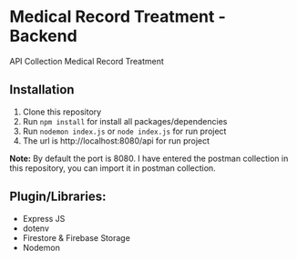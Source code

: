 # Medical Record Treatment - Backend

API Collection Medical Record Treatment
## Installation

1.  Clone this repository
2.  Run `npm install` for install all packages/dependencies
3.  Run `nodemon index.js` or `node index.js` for run project
4.  The url is http://localhost:8080/api for run project

**Note:**
By default the port is 8080. I have entered the postman collection in this repository, you can import it in postman collection.

## Plugin/Libraries:

-   Express JS
-   dotenv
-   Firestore & Firebase Storage
-   Nodemon
